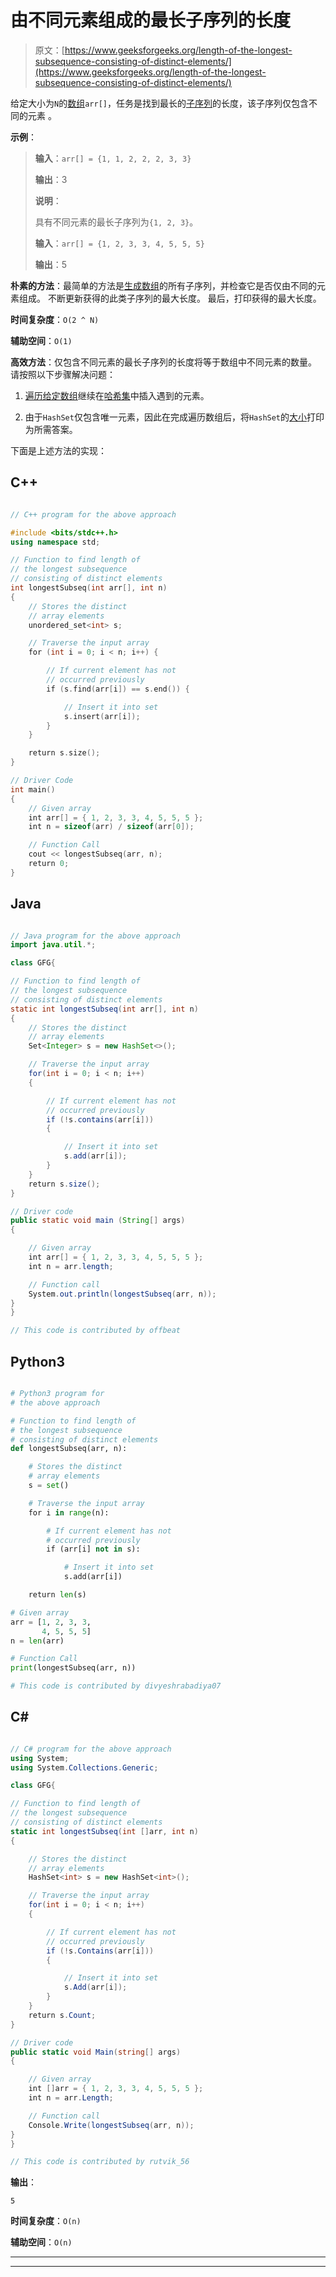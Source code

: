 # 由不同元素组成的最长子序列的长度

> 原文：[https://www.geeksforgeeks.org/length-of-the-longest-subsequence-consisting-of-distinct-elements/](https://www.geeksforgeeks.org/length-of-the-longest-subsequence-consisting-of-distinct-elements/)

给定大小为`N`的[数组](https://www.geeksforgeeks.org/introduction-to-arrays/)`arr[]`，任务是找到最长的[子序列](https://www.geeksforgeeks.org/tag/subsequence/)的长度，该子序列仅包含不同的元素 。

**示例**：

> **输入**：`arr[] = {1, 1, 2, 2, 2, 3, 3}`
>
> **输出**：3
>
> **说明**：
>
> 具有不同元素的最长子序列为`{1, 2, 3}`。
>
> **输入**：`arr[] = {1, 2, 3, 3, 4, 5, 5, 5}`
>
> **输出**：5

**朴素的方法**：最简单的方法是[生成数组](https://www.geeksforgeeks.org/generating-all-possible-subsequences-using-recursion/)的所有子序列，并检查它是否仅由不同的元素组成。 不断更新获得的此类子序列的最大长度。 最后，打印获得的最大长度。

**时间复杂度**：`O(2 ^ N)`

**辅助空间**：`O(1)`

**高效方法**：仅包含不同元素的最长子序列的长度将等于数组中不同元素的数量。 请按照以下步骤解决问题：

1.  [遍历给定数组](https://www.geeksforgeeks.org/c-program-to-traverse-an-array/)继续在[哈希集](http://www.geeksforgeeks.org/hashset-in-java/)中插入遇到的元素。

2.  由于`HashSet`仅包含唯一元素，因此在完成遍历数组后，将`HashSet`的[大小](https://www.geeksforgeeks.org/hashset-size-method-in-java/)打印为所需答案。

下面是上述方法的实现：

## C++

```cpp

// C++ program for the above approach

#include <bits/stdc++.h>
using namespace std;

// Function to find length of
// the longest subsequence
// consisting of distinct elements
int longestSubseq(int arr[], int n)
{
    // Stores the distinct
    // array elements
    unordered_set<int> s;

    // Traverse the input array
    for (int i = 0; i < n; i++) {

        // If current element has not
        // occurred previously
        if (s.find(arr[i]) == s.end()) {

            // Insert it into set
            s.insert(arr[i]);
        }
    }

    return s.size();
}

// Driver Code
int main()
{
    // Given array
    int arr[] = { 1, 2, 3, 3, 4, 5, 5, 5 };
    int n = sizeof(arr) / sizeof(arr[0]);

    // Function Call
    cout << longestSubseq(arr, n);
    return 0;
}

```

## Java

```java

// Java program for the above approach 
import java.util.*;

class GFG{

// Function to find length of 
// the longest subsequence 
// consisting of distinct elements 
static int longestSubseq(int arr[], int n) 
{ 
    // Stores the distinct 
    // array elements 
    Set<Integer> s = new HashSet<>(); 

    // Traverse the input array 
    for(int i = 0; i < n; i++)
    { 

        // If current element has not 
        // occurred previously 
        if (!s.contains(arr[i]))
        { 

            // Insert it into set 
            s.add(arr[i]); 
        } 
    } 
    return s.size(); 
}

// Driver code
public static void main (String[] args)
{

    // Given array 
    int arr[] = { 1, 2, 3, 3, 4, 5, 5, 5 }; 
    int n = arr.length; 

    // Function call 
    System.out.println(longestSubseq(arr, n));     
}
}

// This code is contributed by offbeat

```

## Python3

```py

# Python3 program for 
# the above approach

# Function to find length of
# the longest subsequence
# consisting of distinct elements
def longestSubseq(arr, n):

    # Stores the distinct
    # array elements
    s = set()

    # Traverse the input array
    for i in range(n):

        # If current element has not
        # occurred previously
        if (arr[i] not in s):

            # Insert it into set
            s.add(arr[i])

    return len(s)

# Given array
arr = [1, 2, 3, 3, 
       4, 5, 5, 5]
n = len(arr)

# Function Call
print(longestSubseq(arr, n))

# This code is contributed by divyeshrabadiya07

```

## C#

```cs

// C# program for the above approach 
using System;
using System.Collections.Generic; 

class GFG{

// Function to find length of 
// the longest subsequence 
// consisting of distinct elements 
static int longestSubseq(int []arr, int n) 
{ 

    // Stores the distinct 
    // array elements 
    HashSet<int> s = new HashSet<int>();

    // Traverse the input array 
    for(int i = 0; i < n; i++)
    { 

        // If current element has not 
        // occurred previously 
        if (!s.Contains(arr[i]))
        { 

            // Insert it into set 
            s.Add(arr[i]); 
        } 
    } 
    return s.Count; 
}

// Driver code
public static void Main(string[] args)
{

    // Given array 
    int []arr = { 1, 2, 3, 3, 4, 5, 5, 5 }; 
    int n = arr.Length; 

    // Function call 
    Console.Write(longestSubseq(arr, n));     
}
}

// This code is contributed by rutvik_56

```

**输出**： 

```
5

```

**时间复杂度**：`O(n)`

**辅助空间**：`O(n)`



* * *

* * *



